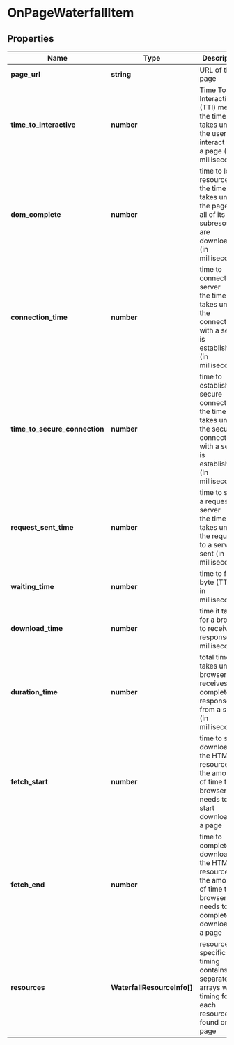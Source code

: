 # OnPageWaterfallItem

## Properties

| Name | Type | Description | Notes |
|------------ | ------------- | ------------- | -------------|
**page_url** | **string** | URL of the page |[optional]|
**time_to_interactive** | **number** | Time To Interactive (TTI) metric<br>the time it takes until the user can interact with a page (in milliseconds) |[optional]|
**dom_complete** | **number** | time to load resources<br>the time it takes until the page and all of its subresources are downloaded (in milliseconds) |[optional]|
**connection_time** | **number** | time to connect to a server<br>the time it takes until the connection with a server is established (in milliseconds) |[optional]|
**time_to_secure_connection** | **number** | time to establish a secure connection<br>the time it takes until the secure connection with a server is established (in milliseconds) |[optional]|
**request_sent_time** | **number** | time to send a request to a server<br>the time it takes until the request to a server is sent (in milliseconds) |[optional]|
**waiting_time** | **number** | time to first byte (TTFB) in milliseconds |[optional]|
**download_time** | **number** | time it takes for a browser to receive a response (in milliseconds) |[optional]|
**duration_time** | **number** | total time it takes until a browser receives a complete response from a server (in milliseconds) |[optional]|
**fetch_start** | **number** | time to start downloading the HTML resource<br>the amount of time the browser needs to start downloading a page |[optional]|
**fetch_end** | **number** | time to complete downloading the HTML resource<br>the amount of time the browser needs to complete downloading a page |[optional]|
**resources** | **WaterfallResourceInfo[]** | resource-specific timing<br>contains separate arrays with timing for each resource found on the page |[optional]|
